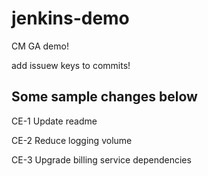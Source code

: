 # jenkins-demo
CM GA demo!



add issuew keys to commits!



## Some sample changes below
CE-1 Update readme

CE-2 Reduce logging volume


CE-3 Upgrade billing service dependencies 
